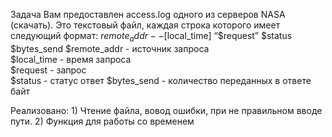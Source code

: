 Задача
Вам предоставлен access.log одного из серверов NASA (скачать).
Это текстовый файл, каждая строка которого имеет следующий формат:
    $remote_addr - - [$local_time] “$request” $status $bytes_send
    $remote_addr - источник запроса                                
    $local_time - время запроса                
    $request - запрос                                               
    $status - статус ответ
    $bytes_send - количество переданных в ответе байт
    
Реализовано:
    1) Чтение файла, вовод ошибки, при не правильном вводе пути.
    2) Функция для работы со временем